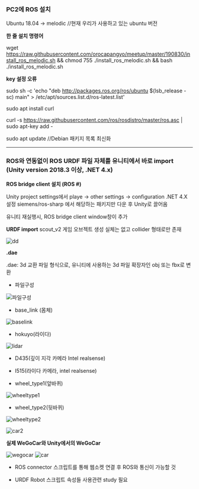 ### PC2에 ROS 설치
Ubuntu 18.04 -> melodic //현재 우리가 사용하고 있는 ubuntu 버전

**한 줄 설치 명령어**

wget https://raw.githubusercontent.com/orocapangyo/meetup/master/190830/install_ros_melodic.sh && chmod 755 ./install_ros_melodic.sh && bash ./install_ros_melodic.sh

**key 설정 오류**

sudo sh -c 'echo "deb http://packages.ros.org/ros/ubuntu $(lsb_release -sc) main" > /etc/apt/sources.list.d/ros-latest.list'

sudo apt install curl 

curl -s https://raw.githubusercontent.com/ros/rosdistro/master/ros.asc | sudo apt-key add -

sudo apt update //Debian 패키지 목록 최신화

---

### ROS와 연동없이 ROS URDF 파일 자체를 유니티에서 바로 import (Unity version 2018.3 이상, .NET 4.x)

**ROS bridge client 설치 (ROS #)**

Unity project settings에서 playe -> other settings -> configuration .NET 4.X 설정
siemens/ros-sharp 에서 해당하는 패키지만 다운 후 Unity로 끌어옴

유니티 재실행시, ROS bridge client window창이 추가

**URDF import**
scout_v2 게임 오브젝트 생성
실체는 없고 collider 형태로만 존재

![dd](https://user-images.githubusercontent.com/82865552/162558181-5f7214e0-0630-4fab-ada6-5346149258b4.PNG)


**.dae**

.dae: 3d 교환 파일 형식으로, 유니티에 사용하는 3d 파일 확장자인 obj 또는 fbx로 변환

- 파일구성

![파일구성](https://user-images.githubusercontent.com/82865552/162558279-1527f50f-137b-440a-9f88-50f4463fb61a.PNG)

- base_link (몸체)

![baselink](https://user-images.githubusercontent.com/82865552/162558289-49dde25e-aa71-459b-9933-6e3d7811f540.PNG)

- hokuyo(라이다)

![lidar](https://user-images.githubusercontent.com/82865552/162558293-7ed1154b-7059-44c5-8847-35e171d27f46.PNG)

- D435(깊이 지각 카메라 Intel realsense)

- I515(라이다 카메라, intel realsense)

- wheel_type1(앞바퀴)

![wheeltype1](https://user-images.githubusercontent.com/82865552/162558296-37511901-239e-4f22-836c-1eb5055182fa.PNG)

- wheel_type2(뒷바퀴)

![wheeltype2](https://user-images.githubusercontent.com/82865552/162558298-b0e2a623-c996-43e5-af79-daeccf69e282.PNG)

![car2](https://user-images.githubusercontent.com/82865552/162558312-e3915182-59d8-4cae-94bd-5b9a7b031bde.PNG)


**실제 WeGoCar와 Unity에서의 WeGoCar**

![wegocar](https://user-images.githubusercontent.com/82865552/162558320-8b75820c-a2a0-4b9b-8b70-44f394b6bbfd.jpg)
![car](https://user-images.githubusercontent.com/82865552/162558323-4a136abb-be67-42b3-8ddb-503b5c2aa180.PNG)


- ROS connector 스크립트를 통해 웹소켓 연결 후 ROS와 통신이 가능할 것

- URDF Robot 스크립트 속성들 사용관련 study 필요
